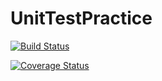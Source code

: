 # UnitTestPractice
[![Build Status](https://travis-ci.org/Fun1hero/UnitTestPractice.svg?branch=master)](https://travis-ci.org/Fun1hero/UnitTestPractice)

[![Coverage Status](https://coveralls.io/repos/github/Fun1hero/UnitTestPractice/badge.svg?branch=master)](https://coveralls.io/github/Fun1hero/UnitTestPractice?branch=master)